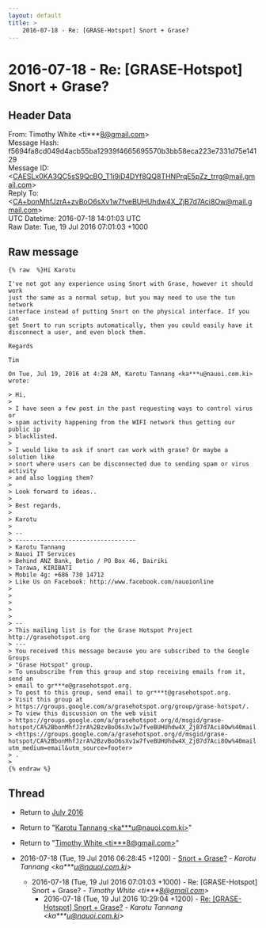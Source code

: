 ```yaml
---
layout: default
title: >
    2016-07-18 - Re: [GRASE-Hotspot] Snort + Grase?
---
```


# 2016-07-18 - Re: [GRASE-Hotspot] Snort + Grase?

## Header Data

From: Timothy White \<ti***8@gmail.com\><br>
Message Hash: f5694fa8cd049d4acb55ba12939f4665695570b3bb58eca223e7331d75e14129<br>
Message ID: \<CAESLx0KA3QC5sS9QcBO_T1i9iD4DYf8QQ8THNPrqE5pZz_trrg@mail.gmail.com\><br>
Reply To: \<CA+bonMhfJzrA+zvBoO6sXv1w7fveBUHUhdw4X_ZjB7d7Aci8Ow@mail.gmail.com\><br>
UTC Datetime: 2016-07-18 14:01:03 UTC<br>
Raw Date: Tue, 19 Jul 2016 07:01:03 +1000<br>

## Raw message

```
{% raw  %}Hi Karotu

I've not got any experience using Snort with Grase, however it should work
just the same as a normal setup, but you may need to use the tun network
interface instead of putting Snort on the physical interface. If you can
get Snort to run scripts automatically, then you could easily have it
disconnect a user, and even block them.

Regards

Tim

On Tue, Jul 19, 2016 at 4:28 AM, Karotu Tannang <ka***u@nauoi.com.ki> wrote:

> Hi,
>
> I have seen a few post in the past requesting ways to control virus or
> spam activity happening from the WIFI network thus getting our public ip
> blacklisted.
>
> I would like to ask if snort can work with grase? Or maybe a solution like
> snort where users can be disconnected due to sending spam or virus activity
> and also logging them?
>
> Look forward to ideas..
>
> Best regards,
>
> Karotu
>
> --
> ----------------------------------
> Karotu Tannang
> Nauoi IT Services
> Behind ANZ Bank, Betio / PO Box 46, Bairiki
> Tarawa, KIRIBATI
> Mobile 4g: +686 730 14712
> Like Us on Facebook: http://www.facebook.com/nauoionline
>
>
>
>
>
> --
> This mailing list is for the Grase Hotspot Project http://grasehotspot.org
> ---
> You received this message because you are subscribed to the Google Groups
> "Grase Hotspot" group.
> To unsubscribe from this group and stop receiving emails from it, send an
> email to gr***e@grasehotspot.org.
> To post to this group, send email to gr***t@grasehotspot.org.
> Visit this group at
> https://groups.google.com/a/grasehotspot.org/group/grase-hotspot/.
> To view this discussion on the web visit
> https://groups.google.com/a/grasehotspot.org/d/msgid/grase-hotspot/CA%2BbonMhfJzrA%2BzvBoO6sXv1w7fveBUHUhdw4X_ZjB7d7Aci8Ow%40mail.gmail.com
> <https://groups.google.com/a/grasehotspot.org/d/msgid/grase-hotspot/CA%2BbonMhfJzrA%2BzvBoO6sXv1w7fveBUHUhdw4X_ZjB7d7Aci8Ow%40mail.gmail.com?utm_medium=email&utm_source=footer>
> .
>
{% endraw %}
```

## Thread

+ Return to [July 2016](/archive/2016/07)

+ Return to "[Karotu Tannang <ka***u<span>@</span>nauoi.com.ki>](/authors/ka___u_at_nauoi_com_ki)"
+ Return to "[Timothy White <ti***8<span>@</span>gmail.com>](/authors/ti___8_at_gmail_com)"

+ 2016-07-18 (Tue, 19 Jul 2016 06:28:45 +1200) - [Snort + Grase?](/archive/2016/07/8455b70b837422664e2f531f578cad8c9c0bed0e38f3256709224eb14562a50d) - _Karotu Tannang \<ka***u@nauoi.com.ki\>_
  + 2016-07-18 (Tue, 19 Jul 2016 07:01:03 +1000) - Re: [GRASE-Hotspot] Snort + Grase? - _Timothy White \<ti***8@gmail.com\>_
    + 2016-07-18 (Tue, 19 Jul 2016 10:29:04 +1200) - [Re: [GRASE-Hotspot] Snort + Grase?](/archive/2016/07/c7b56d7df4f3a6f03cd93d31d8cb2a41cf4d5c44d0bb4251e9a6ca8ffe34a23f) - _Karotu Tannang \<ka***u@nauoi.com.ki\>_

